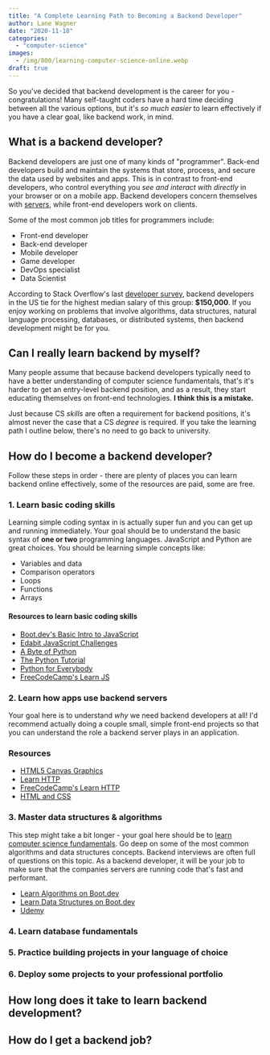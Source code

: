 ```yaml
---
title: "A Complete Learning Path to Becoming a Backend Developer"
author: Lane Wagner
date: "2020-11-18"
categories: 
  - "computer-science"
images:
  - /img/800/learning-computer-science-online.webp
draft: true
---
```


So you've decided that backend development is the career for you - congratulations! Many self-taught coders have a hard time deciding between all the various options, but it's *so much easier* to learn effectively if you have a clear goal, like backend work, in mind.

## What is a backend developer?

Backend developers are just one of many kinds of "programmer". Back-end developers build and maintain the systems that store, process, and secure the data used by websites and apps. This is in contrast to front-end developers, who control everything you *see and interact with directly* in your browser or on a mobile app. Backend developers concern themselves with [servers](https://en.wikipedia.org/wiki/Client%E2%80%93server_model), while front-end developers work on clients.

Some of the most common job titles for programmers include:

* Front-end developer
* Back-end developer
* Mobile developer
* Game developer
* DevOps specialist
* Data Scientist

According to Stack Overflow's last [developer survey](https://survey.stackoverflow.co/2022/#salary-united-states), backend developers in the US tie for the highest median salary of this group: **$150,000**. If you enjoy working on problems that involve algorithms, data structures, natural language processing, databases, or distributed systems, then backend development might be for you.

## Can I really learn backend by myself?

Many people assume that because backend developers typically need to have a better understanding of computer science fundamentals, that's it's harder to get an entry-level backend position, and as a result, they start educating themselves on front-end technologies. **I think this is a mistake.**

Just because CS *skills* are often a requirement for backend positions, it's almost never the case that a CS *degree* is required. If you take the learning path I outline below, there's no need to go back to university.

## How do I become a backend developer?

Follow these steps in order - there are plenty of places you can learn backend online effectively, some of the resources are paid, some are free.

### 1. Learn basic coding skills

Learning simple coding syntax in is actually super fun and you can get up and running immediately. Your goal should be to understand the basic syntax of **one or two** programming languages. JavaScript and Python are great choices. You should be learning simple concepts like:

* Variables and data
* Comparison operators
* Loops
* Functions
* Arrays

#### Resources to learn basic coding skills

* [Boot.dev's Basic Intro to JavaScript](https://boot.dev/learn/learn-code-javascript/)
* [Edabit JavaScript Challenges](https://edabit.com/challenges/javascript)
* [A Byte of Python](https://python.swaroopch.com/)
* [The Python Tutorial](https://docs.python.org/3/tutorial/)
* [Python for Everybody](https://www.py4e.com/lessons)
* [FreeCodeCamp's Learn JS](https://www.freecodecamp.org/news/learn-javascript-full-course/)

### 2. Learn how apps use backend servers

Your goal here is to understand *why* we need backend developers at all! I'd recommend actually doing a couple small, simple front-end projects so that you can understand the role a backend server plays in an application.

### Resources

* [HTML5 Canvas Graphics](https://boot.dev/learn/learn-graphics-html5-canvas)
* [Learn HTTP](https://boot.dev/learn/learn-http)
* [FreeCodeCamp's Learn HTTP](https://www.freecodecamp.org/news/http-and-everything-you-need-to-know-about-it/)
* [HTML and CSS](https://www.freecodecamp.org/news/html-css-11-hour-course/)

### 3. Master data structures & algorithms

This step might take a bit longer - your goal here should be to [learn computer science fundamentals](/computer-science/comprehensive-guide-to-learn-computer-science-online/). Go deep on some of the most common algorithms and data structures concepts. Backend interviews are often full of questions on this topic. As a backend developer, it will be your job to make sure that the companies servers are running code that's fast and performant.

* [Learn Algorithms on Boot.dev](https://boot.dev/learn/learn-algorithms)
* [Learn Data Structures on Boot.dev](https://boot.dev/learn/learn-data-structures)
* [Udemy](https://www.udemy.com/course/data-structures-and-algorithms-deep-dive-using-java/)

### 4. Learn database fundamentals

### 5. Practice building projects in your language of choice

### 6. Deploy some projects to your professional portfolio

## How long does it take to learn backend development?

## How do I get a backend job?
